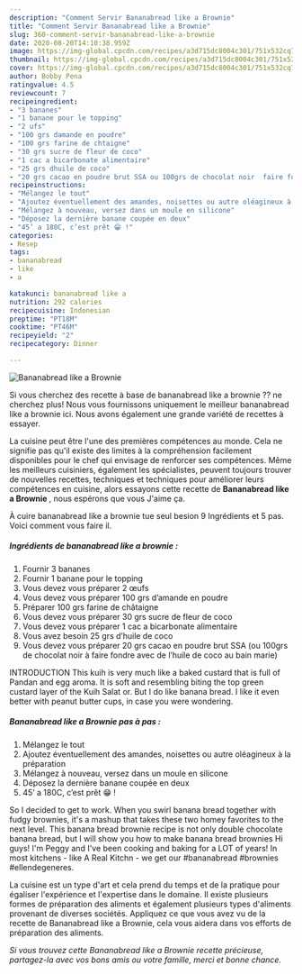 ```yaml
---
description: "Comment Servir Bananabread like a Brownie"
title: "Comment Servir Bananabread like a Brownie"
slug: 360-comment-servir-bananabread-like-a-brownie
date: 2020-08-20T14:10:38.959Z
image: https://img-global.cpcdn.com/recipes/a3d715dc8004c301/751x532cq70/bananabread-like-a-brownie-photo-principale-de-la-recette.jpg
thumbnail: https://img-global.cpcdn.com/recipes/a3d715dc8004c301/751x532cq70/bananabread-like-a-brownie-photo-principale-de-la-recette.jpg
cover: https://img-global.cpcdn.com/recipes/a3d715dc8004c301/751x532cq70/bananabread-like-a-brownie-photo-principale-de-la-recette.jpg
author: Bobby Pena
ratingvalue: 4.5
reviewcount: 7
recipeingredient:
- "3 bananes"
- "1 banane pour le topping"
- "2 ufs"
- "100 grs damande en poudre"
- "100 grs farine de chtaigne"
- "30 grs sucre de fleur de coco"
- "1 cac a bicarbonate alimentaire"
- "25 grs dhuile de coco"
- "20 grs cacao en poudre brut SSA ou 100grs de chocolat noir  faire fondre avec de lhuile de coco au bain marie"
recipeinstructions:
- "Mélangez le tout"
- "Ajoutez éventuellement des amandes, noisettes ou autre oléagineux à la préparation"
- "Mélangez à nouveau, versez dans un moule en silicone"
- "Déposez la dernière banane coupée en deux"
- "45’ a 180C, c’est prêt 😁 !"
categories:
- Resep
tags:
- bananabread
- like
- a

katakunci: bananabread like a 
nutrition: 292 calories
recipecuisine: Indonesian
preptime: "PT18M"
cooktime: "PT46M"
recipeyield: "2"
recipecategory: Dinner

---
```



![Bananabread like a Brownie](https://img-global.cpcdn.com/recipes/a3d715dc8004c301/751x532cq70/bananabread-like-a-brownie-photo-principale-de-la-recette.jpg)

Si vous cherchez des recette à base de bananabread like a brownie ?? ne cherchez plus! Nous vous fournissons uniquement le meilleur bananabread like a brownie ici. Nous avons également une grande variété de recettes à essayer.

La cuisine peut être l'une des premières compétences au monde. Cela ne signifie pas qu'il existe des limites à la compréhension facilement disponibles pour le chef qui envisage de renforcer ses compétences. Même les meilleurs cuisiniers, également les spécialistes, peuvent toujours trouver de nouvelles recettes, techniques et techniques pour améliorer leurs compétences en cuisine, alors essayons cette recette de <strong> Bananabread like a Brownie </strong>, nous espérons que vous J'aime ça.

<!--inarticleads1-->

À cuire bananabread like a brownie tue seul besion 9 Ingrédients et 5 pas. Voici comment vous faire il.

##### Ingrédients de bananabread like a brownie :

1. Fournir 3 bananes
1. Fournir 1 banane pour le topping
1. Vous devez vous préparer 2 œufs
1. Vous devez vous préparer 100 grs d’amande en poudre
1. Préparer 100 grs farine de châtaigne
1. Vous devez vous préparer 30 grs sucre de fleur de coco
1. Vous devez vous préparer 1 cac a bicarbonate alimentaire
1. Vous avez besoin 25 grs d’huile de coco
1. Vous devez vous préparer 20 grs cacao en poudre brut SSA (ou 100grs de chocolat noir à faire fondre avec de l’huile de coco au bain marie)


INTRODUCTION This kuih is very much like a baked custard that is full of Pandan and egg aroma. It is soft and resembling biting the top green custard layer of the Kuih Salat or. But I do like banana bread. I like it even better with peanut butter cups, in case you were wondering. 

<!--inarticleads2-->

##### Bananabread like a Brownie pas à pas :

1. Mélangez le tout
1. Ajoutez éventuellement des amandes, noisettes ou autre oléagineux à la préparation
1. Mélangez à nouveau, versez dans un moule en silicone
1. Déposez la dernière banane coupée en deux
1. 45’ a 180C, c’est prêt 😁 !


So I decided to get to work. When you swirl banana bread together with fudgy brownies, it&#39;s a mashup that takes these two homey favorites to the next level. This banana bread brownie recipe is not only double chocolate banana bread, but I will show you how to make banana bread brownies Hi guys! I&#39;m Peggy and I&#39;ve been cooking and baking for a LOT of years! In most kitchens - like A Real Kitchn - we get our #bananabread #brownies #ellendegeneres. 

<!--inarticleads1-->

<p>
La cuisine est un type d'art et cela prend du temps et de la pratique pour égaliser l'expérience et l'expertise dans le domaine. Il existe plusieurs formes de préparation des aliments et également plusieurs types d'aliments provenant de diverses sociétés. Appliquez ce que vous avez vu de la recette de Bananabread like a Brownie, cela vous aidera dans vos efforts de préparation des aliments.
</p>

<p>
<i>Si vous trouvez cette Bananabread like a Brownie recette précieuse, partagez-la avec vos bons amis ou votre famille, merci et bonne chance.</i>
</p>

